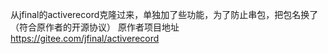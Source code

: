 从jfinal的activerecord克隆过来，单独加了些功能，为了防止串包，把包名换了（符合原作者的开源协议）
原作者项目地址
https://gitee.com/jfinal/activerecord